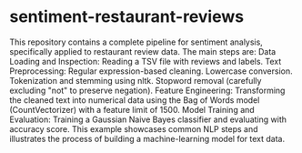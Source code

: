 # sentiment-restaurant-reviews

This repository contains a complete pipeline for sentiment analysis, specifically applied to restaurant review data. The main steps are:
    Data Loading and Inspection: Reading a TSV file with reviews and labels.
    Text Preprocessing:
        Regular expression-based cleaning.
        Lowercase conversion.
        Tokenization and stemming using nltk.
        Stopword removal (carefully excluding "not" to preserve negation).
    Feature Engineering: Transforming the cleaned text into numerical data using the Bag of Words model (CountVectorizer) with a feature limit of 1500.
    Model Training and Evaluation: Training a Gaussian Naive Bayes classifier and evaluating with accuracy score.
This example showcases common NLP steps and illustrates the process of building a machine-learning model for text data.
